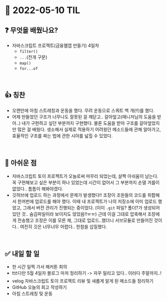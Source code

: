 # 📅 2022-05-10 TIL

## ❓ 무엇을 배웠나요?
- 자바스크립트 프로젝트(금융웹앱 만들기) 4일차
  - `filter()`
  - `...`(전개 구문)
  - `map()`
  - `for...of `
<br/>

## 👍 칭찬
- 오랜만에 아침 스트레칭과 운동을 했다. 무려 운동으로 스쿼트 백 개(!!)를 했다.
- 어제 만들었던 구조가 너무나도 잘못된 걸 깨닫고.. 갈아엎고(매니저님의 도움을 받아..) 내가 구현하고 싶던 부분까지 구현했다. 물론 도움을 받아 구조를 갈아엎었지만 많은 걸 배웠다. 생소해서 실제로 적용하기 어려웠던 메소드들에 관해 알아가고, 효율적인 구조를 짜는 법에 관한 시야를 넓힐 수 있었다.

<br/>

## 🥲 아쉬운 점
- 자바스크립트 토이 프로젝트가 오늘로써 마무리 되었는데, 살짝 아쉬움이 남는다. 꼭 구현해보고 싶은 부분이 하나 있었는데 시간이 없어서 그 부분까지 손댈 겨를이 없었다.. 틈틈이 해봐야겠다.
- 깃허브에 업로드 하는 과정에서 문제가 발생했다!! 조장이 조원들의 코드를 취합해서 한꺼번에 업로드를 해야 했다. 이때 내 프로젝트가 나의 저장소에 이미 업로드 했었고, 그래서 버전 관리가 진행되는 중이었다. (이미 `.git` 파일? 폴더?가 생성되어 있던 것.. 숨김파일이라 보이지도 않았음!!ㅠㅠ) 근데 이걸 그대로 압축해서 조장에게 전송했고 조장은 이를 모른 채, 그대로 업로드..했더니 서브모듈로 만들어진 것이다.. 여전히 깃은 너무너무 어렵다.. 한참을 삽질했다.
<br/>

## ✅ 내일 할 일
- 한 시간 일찍 가서 해커톤 회의
- ❗쓰다만 5월 4일자 블로그 마저 정리하기 -> 자꾸 밀리고 있다.. 이러다 주말까지..!
- velog 자바스크립트 토이 프로젝트 리뷰 및 새롭게 알게 된 메소드들 정리하기
- GitHub 오늘의 회고 작성하기
- 아침 스트레칭 및 운동
<br/>